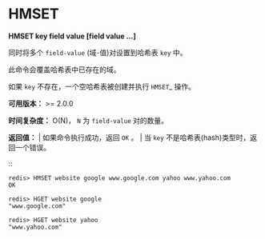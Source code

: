 # HMSET


**HMSET key field value [field value ...]**

同时将多个 ``field-value`` (域-值)对设置到哈希表 ``key`` 中。

此命令会覆盖哈希表中已存在的域。

如果 ``key`` 不存在，一个空哈希表被创建并执行 `HMSET`_ 操作。

**可用版本：**
    >= 2.0.0

**时间复杂度：**
    O(N)， ``N`` 为 ``field-value`` 对的数量。

**返回值：**
    | 如果命令执行成功，返回 ``OK`` 。
    | 当 ``key`` 不是哈希表(hash)类型时，返回一个错误。

::

    redis> HMSET website google www.google.com yahoo www.yahoo.com 
    OK

    redis> HGET website google
    "www.google.com"

    redis> HGET website yahoo
    "www.yahoo.com"
